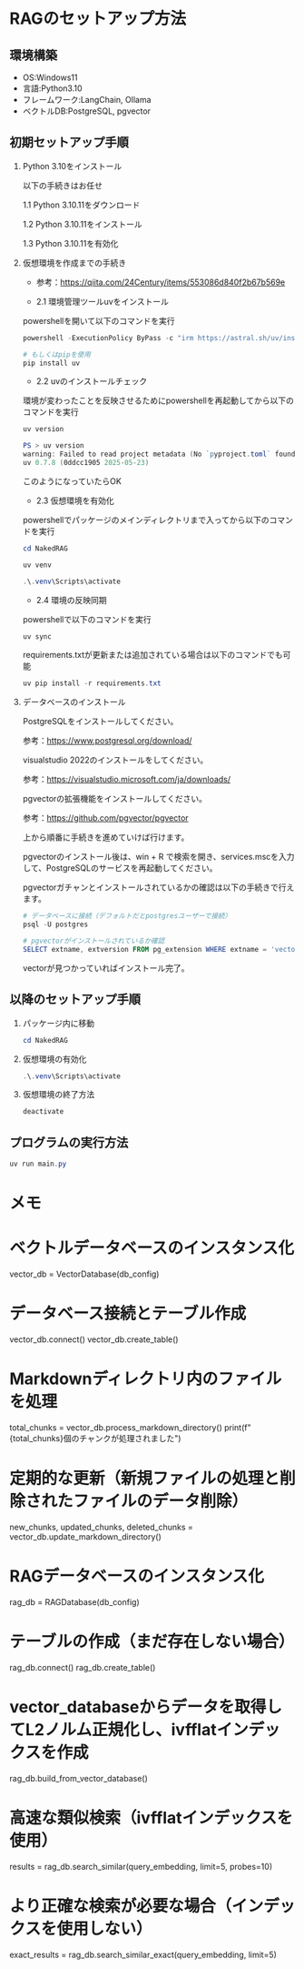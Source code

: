 # RAGのセットアップ方法

## 環境構築

- OS:Windows11
- 言語:Python3.10
- フレームワーク:LangChain, Ollama
- ベクトルDB:PostgreSQL, pgvector

## 初期セットアップ手順

1. Python 3.10をインストール

    以下の手続きはお任せ

    1.1 Python 3.10.11をダウンロード
    
    1.2 Python 3.10.11をインストール
    
    1.3 Python 3.10.11を有効化

2. 仮想環境を作成までの手続き

    - 参考：https://qiita.com/24Century/items/553086d840f2b67b569e


    - 2.1 環境管理ツールuvをインストール

    powershellを開いて以下のコマンドを実行

    ```powershell
    powershell -ExecutionPolicy ByPass -c "irm https://astral.sh/uv/install.ps1 | iex"

    # もしくはpipを使用
    pip install uv
    ```

    - 2.2 uvのインストールチェック<br>

    環境が変わったことを反映させるためにpowershellを再起動してから以下のコマンドを実行

    ```powershell
    uv version

    PS > uv version
    warning: Failed to read project metadata (No `pyproject.toml` found in current directory or any parent directory). Running `uv self version` for compatibility. This fallback will be removed in the future; pass `--preview` to force an error.
    uv 0.7.8 (0ddcc1905 2025-05-23)
    ```

    このようになっていたらOK

    - 2.3 仮想環境を有効化<br>

    powershellでパッケージのメインディレクトリまで入ってから以下のコマンドを実行

    ```powershell
    cd NakedRAG

    uv venv

    .\.venv\Scripts\activate
    ```

    - 2.4 環境の反映同期<br>

    powershellで以下のコマンドを実行

    ```powershell
    uv sync
    ```

    requirements.txtが更新または追加されている場合は以下のコマンドでも可能

    ```powershell
    uv pip install -r requirements.txt
    ```

3. データベースのインストール

    PostgreSQLをインストールしてください。

    参考：https://www.postgresql.org/download/

    visualstudio 2022のインストールをしてください。

    参考：https://visualstudio.microsoft.com/ja/downloads/

    pgvectorの拡張機能をインストールしてください。

    参考：https://github.com/pgvector/pgvector  

    上から順番に手続きを進めていけば行けます。

    pgvectorのインストール後は、win + R で検索を開き、services.mscを入力して、PostgreSQLのサービスを再起動してください。

    pgvectorガチャンとインストールされているかの確認は以下の手続きで行えます。

    ```powershell
    # データベースに接続（デフォルトだとpostgresユーザーで接続）
    psql -U postgres

    # pgvectorがインストールされているか確認
    SELECT extname, extversion FROM pg_extension WHERE extname = 'vector';
    ```

    vectorが見つかっていればインストール完了。


## 以降のセットアップ手順

1. パッケージ内に移動

    ```powershell
    cd NakedRAG
    ```

2. 仮想環境の有効化

    ```powershell
    .\.venv\Scripts\activate
    ```

3. 仮想環境の終了方法

    ```powershell
    deactivate
    ```

## プログラムの実行方法

```powershell
uv run main.py
```



# メモ

# ベクトルデータベースのインスタンス化
vector_db = VectorDatabase(db_config)

# データベース接続とテーブル作成
vector_db.connect()
vector_db.create_table()

# Markdownディレクトリ内のファイルを処理
total_chunks = vector_db.process_markdown_directory()
print(f"{total_chunks}個のチャンクが処理されました")

# 定期的な更新（新規ファイルの処理と削除されたファイルのデータ削除）
new_chunks, updated_chunks, deleted_chunks = vector_db.update_markdown_directory()


# RAGデータベースのインスタンス化
rag_db = RAGDatabase(db_config)

# テーブルの作成（まだ存在しない場合）
rag_db.connect()
rag_db.create_table()

# vector_databaseからデータを取得してL2ノルム正規化し、ivfflatインデックスを作成
rag_db.build_from_vector_database()

# 高速な類似検索（ivfflatインデックスを使用）
results = rag_db.search_similar(query_embedding, limit=5, probes=10)

# より正確な検索が必要な場合（インデックスを使用しない）
exact_results = rag_db.search_similar_exact(query_embedding, limit=5)

